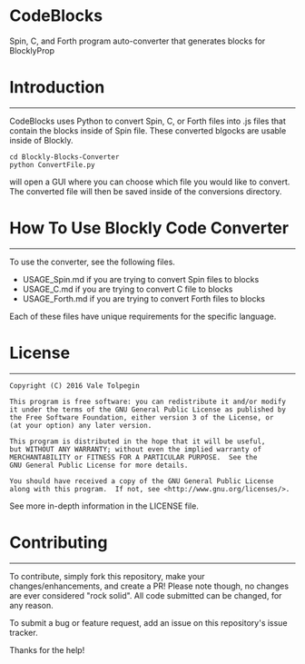 # CodeBlocks
Spin, C, and Forth program auto-converter that generates blocks for BlocklyProp

# Introduction
----------------

CodeBlocks uses Python to convert Spin, C, or Forth files into .js files that contain the blocks inside of Spin file. These converted blgocks are usable inside of Blockly.

```
cd Blockly-Blocks-Converter
python ConvertFile.py
```

will open a GUI where you can choose which file you would like to convert. The converted file will then be saved inside of the conversions directory.

# How To Use Blockly Code Converter
----------------

To use the converter, see the following files.

- USAGE_Spin.md if you are trying to convert Spin files to blocks
- USAGE_C.md if you are trying to convert C file to blocks
- USAGE_Forth.md if you are trying to convert Forth files to blocks

Each of these files have unique requirements for the specific language.

# License
----------------

    Copyright (C) 2016 Vale Tolpegin

    This program is free software: you can redistribute it and/or modify
    it under the terms of the GNU General Public License as published by
    the Free Software Foundation, either version 3 of the License, or
    (at your option) any later version.

    This program is distributed in the hope that it will be useful,
    but WITHOUT ANY WARRANTY; without even the implied warranty of
    MERCHANTABILITY or FITNESS FOR A PARTICULAR PURPOSE.  See the
    GNU General Public License for more details.

    You should have received a copy of the GNU General Public License
    along with this program.  If not, see <http://www.gnu.org/licenses/>.

See more in-depth information in the LICENSE file.

# Contributing
----------------

To contribute, simply fork this repository, make your changes/enhancements, and create a PR! Please note though, no changes are ever considered "rock solid". All code submitted can be changed, for any reason.

To submit a bug or feature request, add an issue on this repository's issue tracker.

Thanks for the help!
